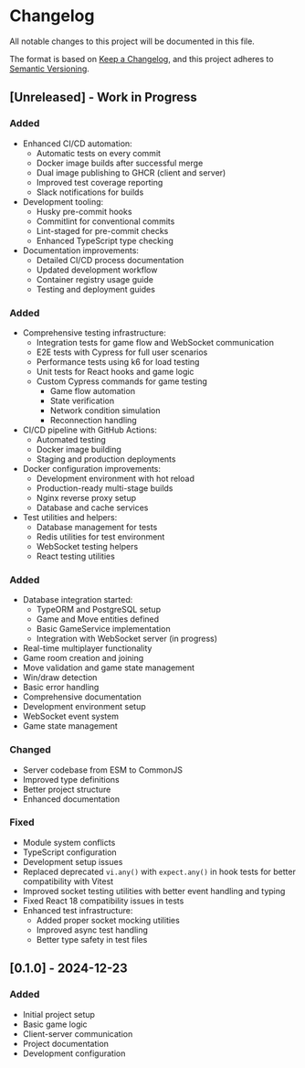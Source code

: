 # Changelog

All notable changes to this project will be documented in this file.

The format is based on [Keep a Changelog](https://keepachangelog.com/en/1.0.0/),
and this project adheres to [Semantic Versioning](https://semver.org/spec/v2.0.0.html).

## [Unreleased] - Work in Progress

### Added
- Enhanced CI/CD automation:
  - Automatic tests on every commit
  - Docker image builds after successful merge
  - Dual image publishing to GHCR (client and server)
  - Improved test coverage reporting
  - Slack notifications for builds
- Development tooling:
  - Husky pre-commit hooks
  - Commitlint for conventional commits
  - Lint-staged for pre-commit checks
  - Enhanced TypeScript type checking
- Documentation improvements:
  - Detailed CI/CD process documentation
  - Updated development workflow
  - Container registry usage guide
  - Testing and deployment guides

### Added
- Comprehensive testing infrastructure:
  - Integration tests for game flow and WebSocket communication
  - E2E tests with Cypress for full user scenarios
  - Performance tests using k6 for load testing
  - Unit tests for React hooks and game logic
  - Custom Cypress commands for game testing
    - Game flow automation
    - State verification
    - Network condition simulation
    - Reconnection handling
- CI/CD pipeline with GitHub Actions:
  - Automated testing
  - Docker image building
  - Staging and production deployments
- Docker configuration improvements:
  - Development environment with hot reload
  - Production-ready multi-stage builds
  - Nginx reverse proxy setup
  - Database and cache services
- Test utilities and helpers:
  - Database management for tests
  - Redis utilities for test environment
  - WebSocket testing helpers
  - React testing utilities

### Added
- Database integration started:
  - TypeORM and PostgreSQL setup
  - Game and Move entities defined
  - Basic GameService implementation
  - Integration with WebSocket server (in progress)
- Real-time multiplayer functionality
- Game room creation and joining
- Move validation and game state management
- Win/draw detection
- Basic error handling
- Comprehensive documentation
- Development environment setup
- WebSocket event system
- Game state management

### Changed
- Server codebase from ESM to CommonJS
- Improved type definitions
- Better project structure
- Enhanced documentation

### Fixed
- Module system conflicts
- TypeScript configuration
- Development setup issues
- Replaced deprecated `vi.any()` with `expect.any()` in hook tests for better compatibility with Vitest
- Improved socket testing utilities with better event handling and typing
- Fixed React 18 compatibility issues in tests
- Enhanced test infrastructure:
  * Added proper socket mocking utilities
  * Improved async test handling
  * Better type safety in test files

## [0.1.0] - 2024-12-23

### Added
- Initial project setup
- Basic game logic
- Client-server communication
- Project documentation
- Development configuration